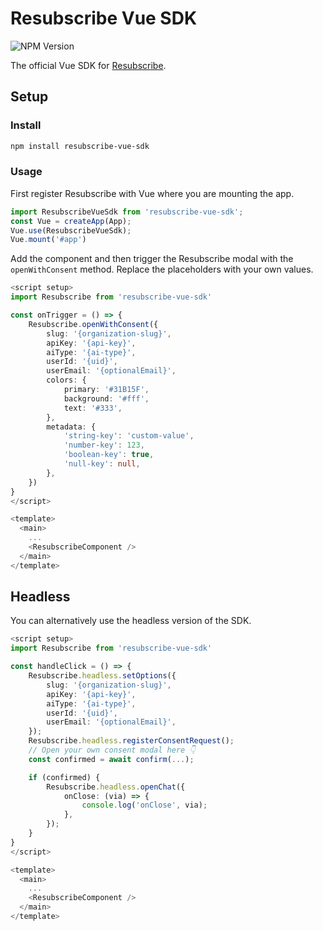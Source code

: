 # Resubscribe Vue SDK

![NPM Version](https://img.shields.io/npm/v/resubscribe-vue-sdk)

The official Vue SDK for [Resubscribe](https://resubscribe.ai).

## Setup

### Install

```bash
npm install resubscribe-vue-sdk
```

### Usage

First register Resubscribe with Vue where you are mounting the app.

```typescript
import ResubscribeVueSdk from 'resubscribe-vue-sdk';
const Vue = createApp(App);
Vue.use(ResubscribeVueSdk);
Vue.mount('#app')
```

Add the component and then trigger the Resubscribe modal with the `openWithConsent` method. Replace the placeholders with your own values.

```typescript
<script setup>
import Resubscribe from 'resubscribe-vue-sdk'

const onTrigger = () => {
    Resubscribe.openWithConsent({
        slug: '{organization-slug}',
        apiKey: '{api-key}',
        aiType: '{ai-type}',
        userId: '{uid}',
        userEmail: '{optionalEmail}',
        colors: {
            primary: '#31B15F',
            background: '#fff',
            text: '#333',
        },
        metadata: {
            'string-key': 'custom-value',
            'number-key': 123,
            'boolean-key': true,
            'null-key': null,
        },
    })
}
</script>

<template>
  <main>
    ...
    <ResubscribeComponent />
  </main>
</template>
```

## Headless

You can alternatively use the headless version of the SDK.

```typescript
<script setup>
import Resubscribe from 'resubscribe-vue-sdk'

const handleClick = () => {
    Resubscribe.headless.setOptions({
        slug: '{organization-slug}',
        apiKey: '{api-key}',
        aiType: '{ai-type}',
        userId: '{uid}',
        userEmail: '{optionalEmail}',
    });
    Resubscribe.headless.registerConsentRequest();
    // Open your own consent modal here 👇
    const confirmed = await confirm(...);

    if (confirmed) {
        Resubscribe.headless.openChat({
            onClose: (via) => {
                console.log('onClose', via);
            },
        });
    }
}
</script>

<template>
  <main>
    ...
    <ResubscribeComponent />
  </main>
</template>
```
